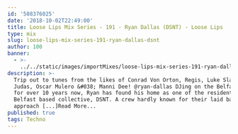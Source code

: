 ```yaml
---
id: '508376025'
date: '2018-10-02T22:49:00'
title: Loose Lips Mix Series - 191 - Ryan Dallas (DSNT) - Loose Lips
type: mix
slug: loose-lips-mix-series-191-ryan-dallas-dsnt
author: 100
banner:
  - >-
    ../../static/images/importMixes/loose-lips-mix-series-191-ryan-dallas-dsnt/image3129.jpeg
description: >-
  Trip out to tunes from the likes of Conrad Von Orton, Regis, Luke Slater,
  Judas, Oscar Mulero &#038; Manni Dee! @ryan-dallas DJing on the Belfast scene
  for over 10 years now, Ryan has found his home as one of the residents for
  Belfast based collective, DSNT. A crew hardly known for their laid back
  approach [...]Read More...
published: true
tags: Techno
---
```

